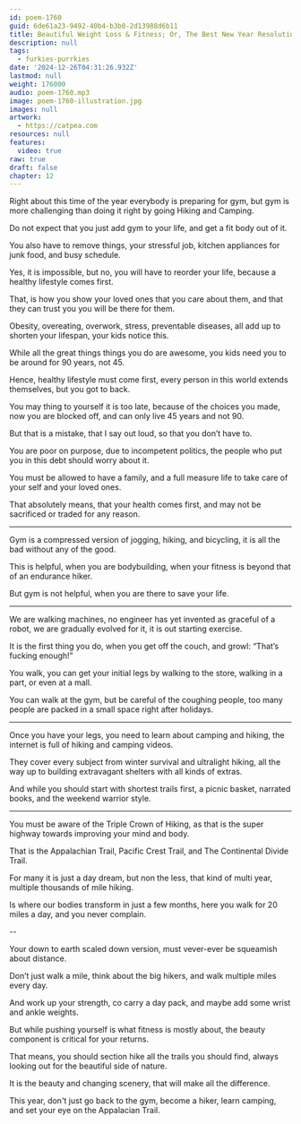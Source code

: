 ```yaml
---
id: poem-1760
guid: 6de61a23-9492-40b4-b3b0-2d13988d6b11
title: Beautiful Weight Loss & Fitness; Or, The Best New Year Resolution
description: null
tags:
  - furkies-purrkies
date: '2024-12-26T04:31:26.932Z'
lastmod: null
weight: 176000
audio: poem-1760.mp3
image: poem-1760-illustration.jpg
images: null
artwork:
  - https://catpea.com
resources: null
features:
  video: true
raw: true
draft: false
chapter: 12
---
```


Right about this time of the year everybody is preparing for gym,
but gym is more challenging than doing it right by going Hiking and Camping.

Do not expect that you just add gym to your life,
and get a fit body out of it.

You also have to remove things,
your stressful job, kitchen appliances for junk food, and busy schedule.

Yes, it is impossible, but no, you will have to reorder your life,
because a healthy lifestyle comes first.

That, is how you show your loved ones that you care about them,
and that they can trust you you will be there for them.

Obesity, overeating, overwork, stress, preventable diseases,
all add up to shorten your lifespan, your kids notice this.

While all the great things things you do are awesome,
you kids need you to be around for 90 years, not 45.

Hence, healthy lifestyle must come first,
every person in this world extends themselves, but you got to back.

You may thing to yourself it is too late, because of the choices you made,
now you are blocked off, and can only live 45 years and not 90.

But that is a mistake, that I say out loud,
so that you don’t have to.

You are poor on purpose, due to incompetent politics,
the people who put you in this debt should worry about it.

You must be allowed to have a family,
and a full measure life to take care of your self and your loved ones.

That absolutely means, that your health comes first,
and may not be sacrificed or traded for any reason.

---

Gym is a compressed version of jogging, hiking, and bicycling,
it is all the bad without any of the good.

This is helpful, when you are bodybuilding,
when your fitness is beyond that of an endurance hiker.

But gym is not helpful,
when you are there to save your life.

---

We are walking machines, no engineer has yet invented as graceful of a robot,
we are gradually evolved for it, it is out starting exercise.

It is the first thing you do, when you get off the couch,
and growl: “That’s fucking enough!”

You walk, you can get your initial legs by walking to the store,
walking in a part, or even at a mall.

You can walk at the gym, but be careful of the coughing people,
too many people are packed in a small space right after holidays.

---

Once you have your legs, you need to learn about camping and hiking,
the internet is full of hiking and camping videos.

They cover every subject from winter survival and ultralight hiking,
all the way up to building extravagant shelters with all kinds of extras.

And while you should start with shortest trails first,
a picnic basket, narrated books, and the weekend warrior style.

---

You must be aware of the Triple Crown of Hiking,
as that is the super highway towards improving your mind and body.

That is the Appalachian Trail, Pacific Crest Trail,
and The Continental Divide Trail.

For many it is just a day dream, but non the less,
that kind of multi year, multiple thousands of mile hiking.

Is where our bodies transform in just a few months,
here you walk for 20 miles a day, and you never complain.

--

Your down to earth scaled down version,
must vever-ever be squeamish about distance.

Don’t just walk a mile, think about the big hikers,
and walk multiple miles every day.

And work up your strength, co carry a day pack,
and maybe add some wrist and ankle weights.

But while pushing yourself is what fitness is mostly about,
the beauty component is critical for your returns.

That means, you should section hike all the trails you should find,
always looking out for the beautiful side of nature.

It is the beauty and changing scenery,
that will make all the difference.

This year, don't just go back to the gym,
become a hiker, learn camping, and set your eye on the Appalacian Trail.
